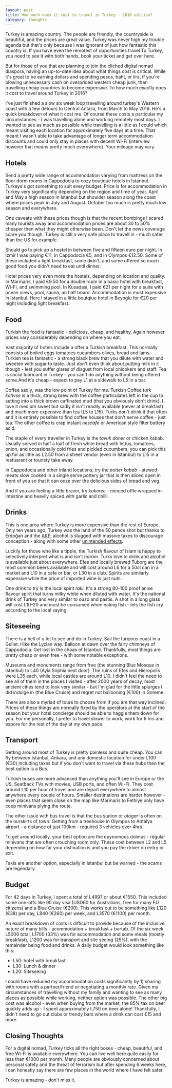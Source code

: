 ```yaml
---
layout: post
title: How much does it cost to travel in Turkey - 2016 edition?
category: thoughts
---
```


Turkey is amazing country.  The people are friendly, the countryside is beautiful, and the prices are great value. Turkey was never high my trouble agenda but that's only because I was ignorant of just how fantastic this country is.  If you have even the remotest of opportunities travel To Turkey, you need to see it with both hands, book your ticket and get over here.

But for those of you that are planning to join the cliched digital nomad diaspora, having an up-to-date idea about what things cost is critical.  While it's great to be earning dollars and spending pesos, baht, or lira, if you're blowing unnecessary cash on overpriced western cheap junk, then travelling cheap countries to become expensive.  To how much exactly does it cost to travel around Turkey in 2016?

I've just finished a slow six week loop travelling around turkey's Western coast with a few detours to Central Antalia, from March to May 2016.  He's a quick breakdown of what it cost me.  Of course these costs a particular my circumstances - I was travelling alone and working remotely most days.  I wanted to see as much as possible while travelling is a little as I could which meant visiting each location for approximately five days at a time.  That meant I wasn't able to take advantage of longer term accommodation discounts and could only stay in places with decent Wi-Fi (interview however that means pretty much everywhere).  Your mileage may vary.


## Hotels

Send a pretty wide range of accommodation varying from mattress on the floor dorm rooms in Cappodocia to cozy boutique hotels in Istanbul. Turkeys's got something to suit every budget.  Price is for accommodation in Turkey very significantly depending on the region and time of year.  April and May a high season in Istanbul but shoulder season along the coast where prices peak in July and August. October too much is pretty much low season and everywhere.  

One caveate with these prices though is that the recent bombings I scared many tourists away and accommodation prices are about 30 to 50% cheaper then what they might otherwise been.  Don't let the news coverage scare you though. Turkey is still a very safe place to travell in - much safer than the US for example.

Should go to pick up a hostel in between five and fifteen euro per night.  In Izmir I was paying €11, in Cappodocia €5, and in Olympos €12.50.  Some of these included a light breakfast, some didn't, and some offered so much good food you didn't need to eat until dinner.

Hotel prices very even more the hostels, depending on location and quality.  In Marmaris, I paid €9.50 for a double room in a basic hotel with breakfast, Wi-Fi, and swimming pool.  In Kusadasi, I paid €21 per night for a suite with ocean views, pool, sauna, an half board.  Accommodation is most expensive in Istanbul.  Here I stayed in a little boutqiue hotel in Beyoglu for €20 per night including light breakfast.


## Food

Turkish the food is fantastic - delicious, cheap, and healthy.  Again however prices vary considerably depending on where you eat.  

Vast majority of hotels include a offer a Turkish breakfast.  This normally consists of boiled eggs tomatoes cucumbers olives, bread and jams.  Turkish tea is fantastic - a strong black brew that you dilute with water and sweeten with sugar to taste.  Just don't even think about putting milk in it though - lest you suffer glares of disgust from local onlookers and staff.  Tea is social lubricant in Turkey - you can't do anything without being offered some.And it's cheap - expect to pay L1 at a sidewalk to L5 in a bar.

Coffee sadly, was the low point of Turkey for me.  Turkish Coffee _turk kahvse_ is a thick, strong brew with the coffee particulates left in the cup to setting into a thick brown caffinated mud (that you obviously don't drink).  I love it medium sweet but sadly it isn't readily available (never at breakfast) and much more expensive than tea (L5 to L15).  Turks don't drink it that often and it is entirely possible to find coffee houses that don't serve coffee - just tea.  The other coffee is crap instant _nescafe_ or American style filter battery acid.

The staple of every traveller in Turkey is the _tavuk doner_ or chicken kabab.  Usually served in half a loaf of fresh white bread with lettus, tomatoes, onion, and occasionally cold fries and pickled cucumbers, you can pick this up for as little as L2.50 from a street vendor (even in Istanbul) to L15 in a restuarant or touristy take away.

In Cappodocia and other inland locations, try the _potter kabab_ - stewed meats slow cooked in a single serve pottery jar that is then sliced open in front of you so that it can ooze over the delicious sides of bread and veg.  

And if you are feeling a little braver, try _kokorec_ - minced offle wrapped in intestine and heavily spiced with garlic and chilli.


## Drinks

This is one area where Turkey is more expensive than the rest of Europe. Only ten years ago, Turkey was the land of the 50 pence shot but thanks to Erdoğan and the [AKP](https://en.wikipedia.org/wiki/Justice_and_Development_Party_%28Turkey%29), alcohol is slugged with massive taxes to discourage conception - along with some other [unintended effects](http://www.bbc.com/news/world-europe-13687187).

Luckily for those who like a tipple, the Turkish flavour of Islam is happy to selectively interpret what is and isn't _haram_.  Turks love to drink and alcohol is available just about everywhere.  Efes and locally brewed Tuborg are the most common beers available and will cost around L6 for a 50cl can in a market and L10 in a cafe or bar, or L30 in a club.  Spirits are similarly expensive while the price of imported wine is just nuts.

One drink to try is the local spirit _raki_.  It's a strong 80-100 proof anise flavour spirit that turns milky white when diluted with water.  It's the national drink of Turkey and very similar to ouzo and pastis.  A shot in a long glass will cost L10-20 and must be consumed when eating fish - lets the fish cry according to the local saying.


## Siteseeing

There is a hell of a lot to see and do in Turkey.  Sail the turqious coast in a Gullet.  Hike the Lycian way.  Balloon at dawn over the fairy chimneys of Cappodocia.  Get lost in the choas of Istanbul.  Thankfully, most things are pretty cheap or even free - with some notable exceptions.

Museums and monuments range from free (the stunning Blue Mosque in Istanbul) to L40 (Ayia Sophia next door).  The ruins of Efes and Hieropolis were L35 each, while local castles are around L10.  I didn't feel the need to see all of them in the places I visited - after 2000 years of decay, most ancient cities tend to look very similar - but I'm glad for the little splurges I did indulge in (the Blue Cruise) and regret not ballooning (€100) in Goreme.

There are also a myriad of tours to choose from if you are that way inclined.  Prices of these things are normally fixed by the operators at the start of the season but your hotel concierge should be able to haggle them down for you.  For me personally, I prefer to travel slower to work, work for 6 hrs and expore for the rest of the day at my own pace.


## Transport

Getting around most of Turkey is pretty painless and quite cheap.  You can fly between Istanbul, Ankara, and any domestic location for under L100 (€30) including taxes but if you don't want to travel via these hubs then the best option is a Bus.

Turkish buses are more advanced than anything you'll see in Europe or the US.  Seatback TVs with movies, USB ports, and often Wi-Fi.  They cost around L10 per hour of travel and are depart everywhere to almost anywhere every couple of hours.  Smaller destinations are harder however - even places that seem close on the map like Marmaris to Fethiye only have coop minivans plying the route.

The other issue with bus travel is that the bus station or _otogar_ is often on the ourskirts of town.  Getting from a treehouse in Olympos to Antalya airport - a distance of just 100km - required 3 vehicles over 4hrs.

To get around locally, your best option are the epynomous dolmus - regular minivans that are often crouching room only.  These cost between L2 and L5 depending on how far your distination is and you pay the driver on entry or exit.

Taxis are another option, especially in Istanbul but be warned - the scams are legendary.


## Budget

For 42 days in Turkey, I spent a total of L4997 or about €1550.  This included some one-offs like 90 day visa (USD60 for Australians, free for many EU citizens) and a Blue Cruise (€200).  This works out to be something like L120 (€38) per day, L840 (€260) per week, and L3570 (€1100) per month.

An exact breakdown of costs is difficult to provide because of the inclusive nature of many bills - acommodation + breakfast + bartab.  Of the six week L5000 total, L1700 (33%) was for accommodation and some meals (mostly breakfast), L1200 was for transport and site seeing (25%), with the remainder being food and drinks.  A daily budget would look something like this:

  - L50: hotel with breakfast
  - L30: Lunch & dinner
  - L20: Siteseeing

I could have reduced my accommodation costs significantly by 1) sharing with rooms with a partner/friend or negotiating a monthly rate.  Given my circumstances of travelling without my family and wanting to see as many places as possible while working, neither option was possible.  The other big cost was alcohol - even when buying from the market, the 85% tax on beer quickly adds up - I spent approximately L750 on beer alone!  Thankfully, I didn't need to go out clubs or trendy bars where a drink can cost €15 and more.


## Closing Thoughts

For a digital nomad, Turkey ticks all the right boxes - cheap, beautiful, and free Wi-Fi is available everywhere.  You can live well here quite easily for less than €1000 per month.  Many people are obviously concerned about personal safety and the threat of terrorism but after spending 6 weeks here, I can honestly say there are few places in the world where I have felt safer.  

Turkey is amazing - don't miss it.
